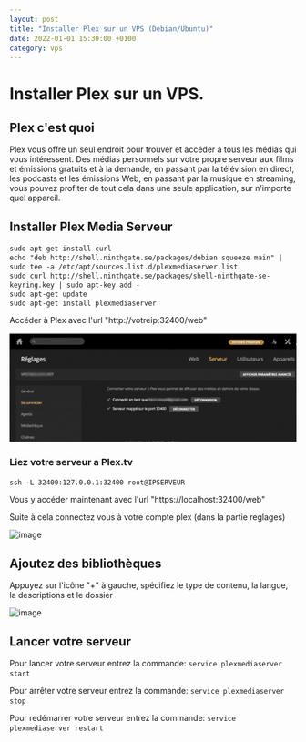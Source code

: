 ```yaml
---
layout: post
title: "Installer Plex sur un VPS (Debian/Ubuntu)"
date: 2022-01-01 15:30:00 +0100
category: vps
---
```


# Installer Plex sur un VPS.

## Plex c'est quoi
 
 Plex vous offre un seul endroit pour trouver et accéder à tous les médias qui vous intéressent. Des médias personnels sur votre propre serveur aux films et émissions gratuits et à la demande, en passant par la télévision en direct, les podcasts et les émissions Web, en passant par la musique en streaming, vous pouvez profiter de tout cela dans une seule application, sur n'importe quel appareil.
 
## Installer Plex Media Serveur
 
```
sudo apt-get install curl
echo "deb http://shell.ninthgate.se/packages/debian squeeze main" | sudo tee -a /etc/apt/sources.list.d/plexmediaserver.list
sudo curl http://shell.ninthgate.se/packages/shell-ninthgate-se-keyring.key | sudo apt-key add -
sudo apt-get update
sudo apt-get install plexmediaserver
```
Accéder à Plex avec l'url "http://votreip:32400/web"
 
![image](/images/plexsettings.png)
 
### Liez votre serveur a Plex.tv
 
```ssh -L 32400:127.0.0.1:32400 root@IPSERVEUR```
 
Vous y accéder maintenant avec l'url "https://localhost:32400/web"
 
Suite à cela connectez vous à votre compte plex (dans la partie reglages)
 
![image](/images/plexbibli.png)
 
## Ajoutez des bibliothèques
 
 Appuyez sur l'icône "+" à gauche, spécifiez le type de contenu, la langue, la descriptions et le dossier
 
 ![image](/images/plexbibli.png)
 
## Lancer votre serveur
 
Pour lancer votre serveur entrez la commande: `service plexmediaserver start`
 
Pour arrêter votre serveur entrez la commande: `service plexmediaserver stop`
 
Pour redémarrer votre serveur entrez la commande: `service plexmediaserver restart`
